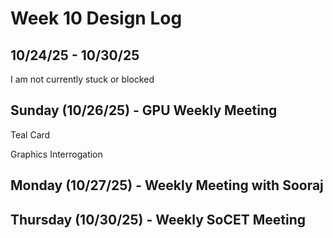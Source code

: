 # Week 10 Design Log
## 10/24/25 - 10/30/25
I am not currently stuck or blocked

## Sunday (10/26/25) - GPU Weekly Meeting
Teal Card


Graphics Interrogation



## Monday (10/27/25) - Weekly Meeting with Sooraj


## Thursday (10/30/25) - Weekly SoCET Meeting
